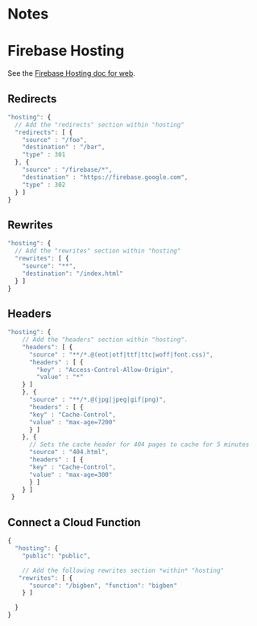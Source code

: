 # Notes

# Firebase Hosting

See the [Firebase Hosting doc for web](https://firebase.google.com/docs/cloud-messaging/js/client).

## Redirects

```javascript
"hosting": {
  // Add the "redirects" section within "hosting"
  "redirects": [ {
    "source" : "/foo",
    "destination" : "/bar",
    "type" : 301
  }, {
    "source" : "/firebase/*",
    "destination" : "https://firebase.google.com",
    "type" : 302
  } ]
}
```

## Rewrites

```javascript
"hosting": {
  // Add the "rewrites" section within "hosting"
  "rewrites": [ {
    "source": "**",
    "destination": "/index.html"
  } ]
}
```

<div class="page"/>

## Headers

```javascript
"hosting": {
    // Add the "headers" section within "hosting".
    "headers": [ {
      "source" : "**/*.@(eot|otf|ttf|ttc|woff|font.css)",
      "headers" : [ {
        "key" : "Access-Control-Allow-Origin",
        "value" : "*"
    } ]
    }, {
      "source" : "**/*.@(jpg|jpeg|gif|png)",
      "headers" : [ {
      "key" : "Cache-Control",
      "value" : "max-age=7200"
      } ]
    }, {
      // Sets the cache header for 404 pages to cache for 5 minutes
      "source" : "404.html",
      "headers" : [ {
      "key" : "Cache-Control",
      "value" : "max-age=300"
      } ]
    } ]
 }
```

## Connect a Cloud Function

```javascript
{
  "hosting": {
    "public": "public",

    // Add the following rewrites section *within* "hosting"
   "rewrites": [ {
      "source": "/bigben", "function": "bigben"
    } ]

  }
}
```

